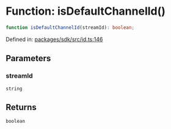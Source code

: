 # Function: isDefaultChannelId()

```ts
function isDefaultChannelId(streamId): boolean;
```

Defined in: [packages/sdk/src/id.ts:146](https://github.com/towns-protocol/towns/blob/0db1fd0ac7258e8db8cedfb6183e8eade8284fa1/packages/sdk/src/id.ts#L146)

## Parameters

### streamId

`string`

## Returns

`boolean`
